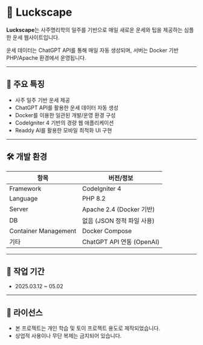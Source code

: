 # 🔮 Luckscape

**Luckscape**는 사주명리학의 일주를 기반으로 매일 새로운 운세와 팁을 제공하는 심플한 운세 웹사이트입니다.

운세 데이터는 ChatGPT API를 통해 매일 자동 생성되며, 서버는 Docker 기반 PHP/Apache 환경에서 운영됩니다.

---

## 🚀 주요 특징

- 사주 일주 기반 운세 제공
- ChatGPT API를 활용한 운세 데이터 자동 생성
- Docker를 이용한 일관된 개발/운영 환경 구성
- CodeIgniter 4 기반의 경량 웹 애플리케이션
- Readdy AI를 활용한 모바일 최적화 UI 구현

---

## 🛠️ 개발 환경

| 항목 | 버전/정보 |
|------|-----------|
| Framework | CodeIgniter 4 |
| Language | PHP 8.2 |
| Server | Apache 2.4 (Docker 기반) |
| DB | 없음 (JSON 정적 파일 사용) |
| Container Management | Docker Compose |
| 기타 | ChatGPT API 연동 (OpenAI) |

---

## 📆 작업 기간

- 2025.03.12 ~ 05.02

---

## 📜 라이선스

- 본 프로젝트는 개인 학습 및 토이 프로젝트 용도로 제작되었습니다.
- 상업적 사용이나 무단 복제는 금지되어 있습니다.
